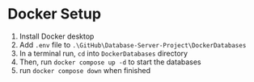 # Docker Setup
1. Install Docker desktop
2. Add `.env` file to `.\GitHub\Database-Server-Project\DockerDatabases`
3. In a terminal run, `cd` into `DockerDatabases` directory
4. Then, run `docker compose up -d` to start the databases
5. run `docker compose down` when finished